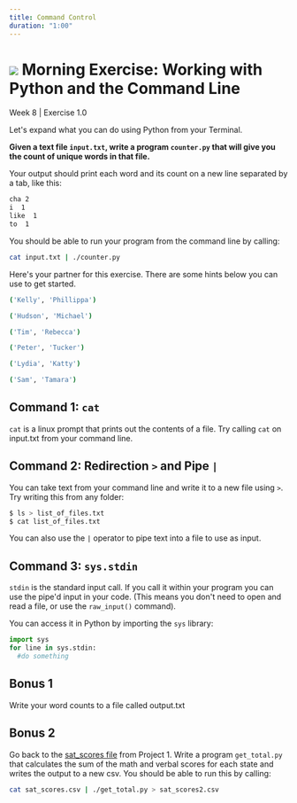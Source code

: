 ```yaml
---
title: Command Control
duration: "1:00"
---
```


# ![](https://ga-dash.s3.amazonaws.com/production/assets/logo-9f88ae6c9c3871690e33280fcf557f33.png) Morning Exercise: Working with Python and the Command Line
Week 8 | Exercise 1.0

Let's expand what you can do using Python from your Terminal.

**Given a text file `input.txt`, write a program `counter.py` that will give you the count of unique words in that file.**

Your output should print each word and its count on a new line separated by a tab, like this:

```bash
cha 2
i  1
like  1
to  1
```

You should be able to run your program from the command line by calling:

```bash
cat input.txt | ./counter.py
```

Here's your partner for this exercise. There are some hints below you can use to get started.

```bash
('Kelly', 'Phillippa')

('Hudson', 'Michael')

('Tim', 'Rebecca')

('Peter', 'Tucker')

('Lydia', 'Katty')

('Sam', 'Tamara')
```

## Command 1: `cat`

`cat` is a linux prompt that prints out the contents of a file. Try calling `cat` on input.txt from your command line.

## Command 2: Redirection `>` and Pipe `|`

You can take text from your command line and write it to a new file using ```>```. Try writing this from any folder:

```bash
$ ls > list_of_files.txt
$ cat list_of_files.txt
```

You can also use the ```|``` operator to pipe text into a file to use as input.

## Command 3: `sys.stdin`

`stdin` is the standard input call. If you call it within your program you can use the pipe'd input in your code. (This means you don't need to open and read a file, or use the `raw_input()` command).

You can access it in Python by importing the `sys` library:

```python
import sys
for line in sys.stdin:
  #do something
```

## Bonus 1
Write your word counts to a file called output.txt

## Bonus 2
Go back to the [sat_scores file](assets/sat_scores.csv) from Project 1. Write a program `get_total.py` that calculates the sum of the math and verbal scores for each state and writes the output to a new csv. You should be able to run this by calling:

```bash
cat sat_scores.csv | ./get_total.py > sat_scores2.csv
```
